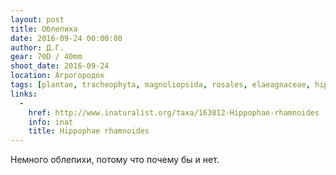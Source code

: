 ```yaml
---
layout: post
title: Облепиха
date: 2016-09-24 00:00:00
author: Д.Г.
gear: 70D / 40mm
shoot_date: 2016-09-24
location: Агрогородок
tags: [plantae, tracheophyta, magnoliopsida, rosales, elaeagnaceae, hippophae, hippophae rhamnoides]
links:
  -
    href: http://www.inaturalist.org/taxa/163812-Hippophae-rhamnoides
    info: inat
    title: Hippophae rhamnoides
---
```


Немного облепихи, потому что почему бы и нет.
